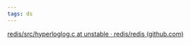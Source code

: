 ```yaml
---
tags: ds
---
```


[redis/src/hyperloglog.c at unstable · redis/redis (github.com)](https://github.com/redis/redis/blob/unstable/src/hyperloglog.c)

